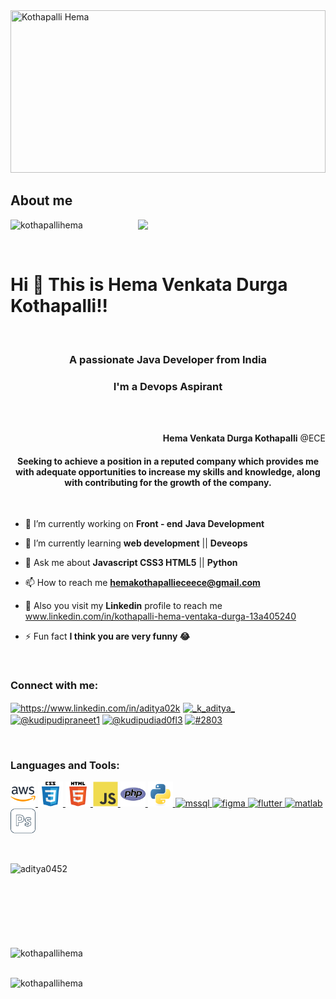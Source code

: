<img src="https://cdn.wallpapersafari.com/75/81/Bqew4H.jpg"  title="Kothapalli Hema" width="100%" height="260px">

## About me
<img src="https://img.freepik.com/free-photo/3d-rendering-cartoon-boy_23-2150797600.jpg?t=st=1700428695~exp=1700432295~hmac=c3fff2f1395ee6ffb6e8ba71bbabae79db4864e13181a27783ad8734dfc458ec&w=740" align="right"  
 z-index="1" width="300px"> 

<p align="left"> <img src="https://komarev.com/ghpvc/?username=kothapallihema&label=Profile%20views&color=0e75b6&style=flat" alt="kothapallihema" /> </p><br>
<h1 align="left" style="font:bold">Hi 👋 This is Hema Venkata Durga Kothapalli!! </h1><br>
<h3 align="center">A passionate Java Developer from India</h3>
<h3 align="center"> I'm a <b>Devops Aspirant</b> </h3><br><br>

<p align="right"><b> Hema Venkata Durga Kothapalli</b> @ECE </p>
<h4 align="center">Seeking to achieve a position in a reputed company which provides me with adequate opportunities to increase my skills and knowledge, along with contributing for the growth of the company.</h4>
<br>

- 🔭 I’m currently working on   **Front - end**  **Java Development**

- 🌱 I’m currently learning **web development** || **Deveops**

- 💬 Ask me about **Javascript CSS3 HTML5** || **Python**

- 📫 How to reach me  **hemakothapallieceece@gmail.com**

- 👯 Also you visit my **Linkedin** profile to reach me www.linkedin.com/in/kothapalli-hema-ventaka-durga-13a405240

- ⚡ Fun fact **I think you are very funny 😂**

<br>
<h3 align="left">Connect with me:</h3>
<p align="left">
<a href="https://linkedin.com/in/https://www.linkedin.com/in/kothapalli-hema-ventaka-durga-13a405240" target="blank"><img align="center" src="https://raw.githubusercontent.com/rahuldkjain/github-profile-readme-generator/master/src/images/icons/Social/linked-in-alt.svg" alt="https://www.linkedin.com/in/aditya02k" height="30" width="40" /></a>                           
<a href="https://instagram.com/__" target="blank"><img align="center" src="https://raw.githubusercontent.com/rahuldkjain/github-profile-readme-generator/master/src/images/icons/Social/instagram.svg" alt="_k_aditya_" height="30" width="40" /></a>                                
<a href="https://www.hackerrank.com/@kudipudipraneet1" target="blank"><img align="center" src="https://raw.githubusercontent.com/rahuldkjain/github-profile-readme-generator/master/src/images/icons/Social/hackerrank.svg" alt="@kudipudipraneet1" height="30" width="40" /></a>                       
<a href="https://auth.geeksforgeeks.org/user/@kudipudiad0fl3" target="blank"><img align="center" src="https://raw.githubusercontent.com/rahuldkjain/github-profile-readme-generator/master/src/images/icons/Social/geeks-for-geeks.svg" alt="@kudipudiad0fl3" height="30" width="40" /></a>                       
<a href="https://discord.gg/#2803" target="blank"><img align="center" src="https://raw.githubusercontent.com/rahuldkjain/github-profile-readme-generator/master/src/images/icons/Social/discord.svg" alt="#2803" height="30" width="40" /></a>      
</p>

<br>
<h3 align="left">Languages and Tools:</h3>
<p align="left"> 
 <a href="https://aws.amazon.com" target="_blank" rel="noreferrer"><img src="https://raw.githubusercontent.com/devicons/devicon/master/icons/amazonwebservices/amazonwebservices-original-wordmark.svg" alt="aws" width="40" height="40"/> </a>                                                                                                                                                                                                                           
<a href="https://www.w3schools.com/css/" target="_blank" rel="noreferrer"> <img src="https://raw.githubusercontent.com/devicons/devicon/master/icons/css3/css3-original-wordmark.svg" alt="css3" width="40" height="40"/> </a>                                                                                                                                                                                                                                                                                                                                                               
<a href="https://www.w3.org/html/" target="_blank" rel="noreferrer"> <img src="https://raw.githubusercontent.com/devicons/devicon/master/icons/html5/html5-original-wordmark.svg" alt="html5" width="40" height="40"/> </a>                                                                                                                                                                                                                
<a href="https://developer.mozilla.org/en-US/docs/Web/JavaScript" target="_blank" rel="noreferrer"> <img src="https://raw.githubusercontent.com/devicons/devicon/master/icons/javascript/javascript-original.svg" alt="javascript" width="40" height="40"/> </a>                                                                                                                                                                                                         
 <a href="https://www.php.net" target="_blank" rel="noreferrer"> <img src="https://raw.githubusercontent.com/devicons/devicon/master/icons/php/php-original.svg" alt="php" width="40" height="40"/> </a>                 
 <a href="https://www.python.org" target="_blank" rel="noreferrer"> <img src="https://raw.githubusercontent.com/devicons/devicon/master/icons/python/python-original.svg" alt="python" width="40" height="40"/> </a>
 <a href="https://www.microsoft.com/en-us/sql-server" target="_blank" rel="noreferrer"> <img src="https://www.svgrepo.com/show/303229/microsoft-sql-server-logo.svg" alt="mssql" width="40" height="40"/> </a>                                         
<a href="https://www.figma.com/" target="_blank" rel="noreferrer"> <img src="https://www.vectorlogo.zone/logos/figma/figma-icon.svg" alt="figma" width="40" height="40"/> </a>                                     
<a href="https://flutter.dev" target="_blank" rel="noreferrer"> <img src="https://www.vectorlogo.zone/logos/flutterio/flutterio-icon.svg" alt="flutter" width="40" height="40"/> </a>                               
<a href="https://www.mathworks.com/" target="_blank" rel="noreferrer"> <img src="https://upload.wikimedia.org/wikipedia/commons/2/21/Matlab_Logo.png" alt="matlab" width="40" height="40"/> </a>                    
 <a href="https://www.photoshop.com/en" target="_blank" rel="noreferrer"> <img src="https://raw.githubusercontent.com/devicons/devicon/master/icons/photoshop/photoshop-line.svg" alt="photoshop" width="40" height="40"/> </a>                                                                                                                          
</p>  
<br>
<p><a href=""><img align="left" src="https://github-readme-stats.vercel.app/api/top-langs?username=aditya0452&show_icons=true&locale=en&layout=compact" alt="aditya0452" /></a></p>  
<br>
<br><br><br><br><br><br>
<p align="left"><img align="center" src="https://github-readme-stats.vercel.app/api?username=kothapallihema&show_icons=true&locale=en" alt="kothapallihema" /><br><br>
 
<img align="left" src="https://github-readme-streak-stats.herokuapp.com/?user=kothapallihema&" alt="kothapallihema" /></p>


<!--
**kothapallihema/kothapallihema** is a ✨ _special_ ✨ repository because its `README.md` (this file) appears on your GitHub profile.

Here are some ideas to get you started:

- 🔭 I’m currently working on ...
- 🌱 I’m currently learning ...
- 👯 I’m looking to collaborate on ...
- 🤔 I’m looking for help with ...
- 💬 Ask me about ...
- 📫 How to reach me: ...
- 😄 Pronouns: ...
- ⚡ Fun fact: ...
-->
